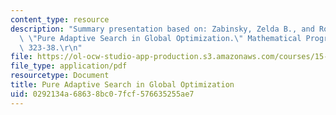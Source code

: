 ```yaml
---
content_type: resource
description: "Summary presentation based on: Zabinsky, Zelda B., and Robert L. Smith.\
  \ \"Pure Adaptive Search in Global Optimization.\" Mathematical Programming 55 (1992):\
  \ 323-38.\r\n"
file: https://ol-ocw-studio-app-production.s3.amazonaws.com/courses/15-099-readings-in-optimization-fall-2003/0292134a68638bc07fcf576635255ae7_ses6_zabinsky1.pdf
file_type: application/pdf
resourcetype: Document
title: Pure Adaptive Search in Global Optimization
uid: 0292134a-6863-8bc0-7fcf-576635255ae7
---
```

